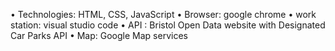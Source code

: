 • Technologies: HTML, CSS, JavaScript
• Browser: google chrome
• work station: visual studio code
• API : Bristol Open Data website with Designated Car Parks API
• Map: Google Map services

